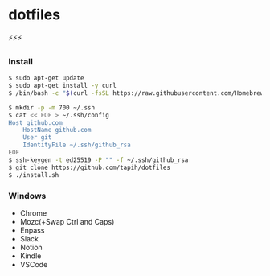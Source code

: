 # dotfiles

⚡⚡⚡

### Install

```sh
$ sudo apt-get update
$ sudo apt-get install -y curl
$ /bin/bash -c "$(curl -fsSL https://raw.githubusercontent.com/Homebrew/install/master/install.sh)"

$ mkdir -p -m 700 ~/.ssh
$ cat << EOF > ~/.ssh/config
Host github.com
    HostName github.com
    User git
    IdentityFile ~/.ssh/github_rsa
EOF
$ ssh-keygen -t ed25519 -P "" -f ~/.ssh/github_rsa
$ git clone https://github.com/tapih/dotfiles
$ ./install.sh
```

### Windows
- Chrome
- Mozc(+Swap Ctrl and Caps)
- Enpass
- Slack
- Notion
- Kindle
- VSCode

